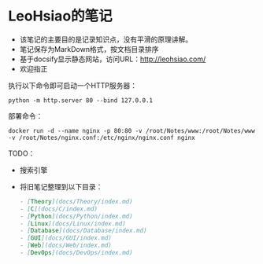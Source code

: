 # LeoHsiao的笔记

- 该笔记的主要目的是记录知识点，没有平滑的原理讲解。
- 笔记保存为MarkDown格式，按文档目录排序
- 基于docsify显示静态网站，访问URL：<http://leohsiao.com/>
- 欢迎指正


<!-- 该文件内不能再使用 # 标题，以免破坏目录排版 -->

执行以下命令即可启动一个HTTP服务器：

```
python -m http.server 80 --bind 127.0.0.1
```

部署命令：
```
docker run -d --name nginx -p 80:80 -v /root/Notes/www:/root/Notes/www -v /root/Notes/nginx.conf:/etc/nginx/nginx.conf nginx
```

TODO：

- 搜索引擎
- 将旧笔记整理到以下目录：

    ```markdown
    - [Theory](docs/Theory/index.md)
    - [C](docs/C/index.md)
    - [Python](docs/Python/index.md)
    - [Linux](docs/Linux/index.md)
    - [Database](docs/Database/index.md)
    - [GUI](docs/GUI/index.md)
    - [Web](docs/Web/index.md)
    - [DevOps](docs/DevOps/index.md)
    ```

